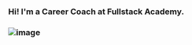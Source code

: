 ### Hi!  I'm a Career Coach at Fullstack Academy.
### ![image](https://user-images.githubusercontent.com/89159146/130332915-687e9ae0-8d3f-4f9f-b359-7f247d0f46a0.png)

<!--
**lyndabooth/lyndabooth** is a ✨ _special_ ✨ repository because its `README.md` (this file) appears on your GitHub profile.

Here are some ideas to get you started:

- 🔭 I’m currently working on ...
- 🌱 I’m currently learning ...
- 👯 I’m looking to collaborate on ...
- 🤔 I’m looking for help with ...
- 💬 Ask me about ...
- 📫 How to reach me: ...
- 😄 Pronouns: ...
- ⚡ Fun fact: ...
-->
